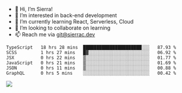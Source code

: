 - 👋 Hi, I’m Sierra!
- 👀 I’m interested in back-end development
- 🌱 I’m currently learning React, Serverless, Cloud
- 💞️ I’m looking to collaborate on learning
- 📫 Reach me via git@sierrac.dev

<!--START_SECTION:waka-->

```text
TypeScript   18 hrs 28 mins  ██████████████████████░░░   87.93 %
SCSS         1 hrs 27 mins   █▓░░░░░░░░░░░░░░░░░░░░░░░   06.92 %
JSX          0 hrs 22 mins   ▒░░░░░░░░░░░░░░░░░░░░░░░░   01.77 %
JavaScript   0 hrs 21 mins   ▒░░░░░░░░░░░░░░░░░░░░░░░░   01.69 %
JSON         0 hrs 11 mins   ▒░░░░░░░░░░░░░░░░░░░░░░░░   00.88 %
GraphQL      0 hrs 5 mins    ░░░░░░░░░░░░░░░░░░░░░░░░░   00.42 %
```

<!--END_SECTION:waka-->


![](https://hit.yhype.me/github/profile?user_id=7351311)
